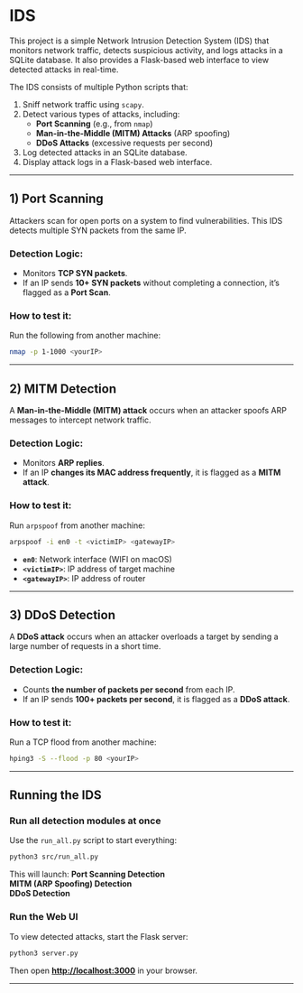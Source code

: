 # IDS
This project is a simple Network Intrusion Detection System (IDS) that monitors network traffic, detects suspicious activity, and logs attacks in a SQLite database. It also provides a Flask-based web interface to view detected attacks in real-time.

The IDS consists of multiple Python scripts that:

1. Sniff network traffic using `scapy`.
2. Detect various types of attacks, including:
    - **Port Scanning** (e.g., from `nmap`)
    - **Man-in-the-Middle (MITM) Attacks** (ARP spoofing)
    - **DDoS Attacks** (excessive requests per second)
3. Log detected attacks in an SQLite database.
4. Display attack logs in a Flask-based web interface.

---

## **1) Port Scanning**
Attackers scan for open ports on a system to find vulnerabilities. This IDS detects multiple SYN packets from the same IP.

### **Detection Logic:**
- Monitors **TCP SYN packets**.
- If an IP sends **10+ SYN packets** without completing a connection, it’s flagged as a **Port Scan**.

### **How to test it:**
Run the following from another machine:
```bash
nmap -p 1-1000 <yourIP>
```

---

## **2) MITM Detection**
A **Man-in-the-Middle (MITM) attack** occurs when an attacker spoofs ARP messages to intercept network traffic.

### **Detection Logic:**
- Monitors **ARP replies**.
- If an IP **changes its MAC address frequently**, it is flagged as a **MITM attack**.

### **How to test it:**
Run `arpspoof` from another machine:
```bash
arpspoof -i en0 -t <victimIP> <gatewayIP>
```
- **`en0`**: Network interface (WIFI on macOS)
- **`<victimIP>`**: IP address of target machine
- **`<gatewayIP>`**: IP address of router

---

## **3) DDoS Detection**
A **DDoS attack** occurs when an attacker overloads a target by sending a large number of requests in a short time.

### **Detection Logic:**
- Counts **the number of packets per second** from each IP.
- If an IP sends **100+ packets per second**, it is flagged as a **DDoS attack**.

### **How to test it:**
Run a TCP flood from another machine:
```bash
hping3 -S --flood -p 80 <yourIP>
```

---

## **Running the IDS**
### **Run all detection modules at once**
Use the `run_all.py` script to start everything:
```bash
python3 src/run_all.py
```
This will launch:
**Port Scanning Detection**  
**MITM (ARP Spoofing) Detection**  
**DDoS Detection**  

### **Run the Web UI**
To view detected attacks, start the Flask server:
```bash
python3 server.py
```
Then open **[http://localhost:3000](http://localhost:3000)** in your browser.

---

